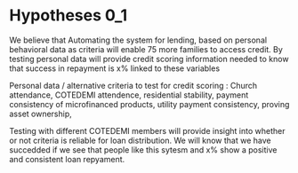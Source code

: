 # Hypotheses 0_1

We believe that Automating the system for lending, based on personal behavioral data as criteria will enable 75 more  families to  access credit. By testing personal data  will provide credit scoring information needed to know that success in repayment is x% linked to these variables

Personal data / alternative criteria to test for credit scoring : Church attendance, COTEDEMI attendence, residential stability, payment consistency of microfinanced products, utility payment consistency, proving asset ownership,

Testing with different COTEDEMI members will provide insight into whether or not criteria is reliable for loan distribution. We will know that we have succedded if we see that people like this sytesm and x% show a positive and consistent loan repyament.

